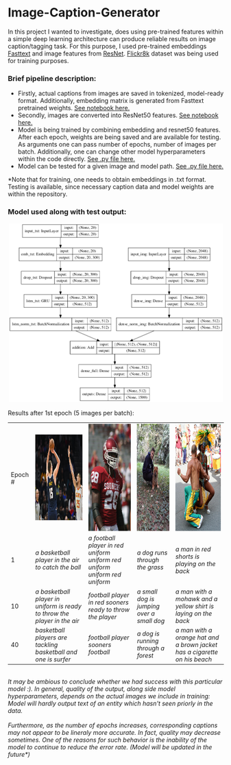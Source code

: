 # Image-Caption-Generator
In this project I wanted to investigate, does using pre-trained features within a simple deep learning architecture can produce reliable results on image caption/tagging task. For this purpose, I used pre-trained embeddings [Fasttext](https://fasttext.cc/) and image features from [ResNet](https://keras.io/api/applications/resnet/). [Flickr8k](https://www.kaggle.com/shadabhussain/flickr8k?select=Flickr_Data) dataset was being used for training purposes.


### Brief pipeline description:
* Firstly, actual captions from images are saved in tokenized, model-ready format. Additionally, embedding matrix is generated from Fasttext pretrained weights. [See notebook here.](https://github.com/RadomirPopovicFON/Image-Caption-Generator/blob/master/caption_extraction.ipynb) 
* Secondly, images are converted into ResNet50 features. [See notebook here.](https://github.com/RadomirPopovicFON/Image-Caption-Generator/blob/master/image_extraction.ipynb)
* Model is being trained by combining embedding and resnet50 features. After each epoch, weights are being saved and are available for testing. As arguments one can pass number of epochs, number of images per batch. Additionally, one can change other model hyperparameters within the code directly. [See .py file here.](https://github.com/RadomirPopovicFON/Image-Caption-Generator/blob/master/train.py)
* Model can be tested for a given image and model path. [See .py file here.](https://github.com/RadomirPopovicFON/Image-Caption-Generator/blob/master/test.py)<br/>

*Note that for training, one needs to obtain embeddings in .txt format. Testing is available, since necessary caption data and model weights are within the repository. 

### Model used along with test output:
<p align="center">
  <img src="https://github.com/RadomirPopovicFON/Image-Caption-Generator/blob/master/images/model.png" width="500">
</p>

Results after 1st epoch (5 images per batch):

<table>
  <tr>
    <td>Epoch #</td>
    <td><img src="https://github.com/RadomirPopovicFON/Image-Caption-Generator/blob/master/images/test-1.jpg" width=250 height=200></td>
    <td><img src="https://github.com/RadomirPopovicFON/Image-Caption-Generator/blob/master/images/test-2.jpg" width=150 height=250></td>
    <td><img src="https://github.com/RadomirPopovicFON/Image-Caption-Generator/blob/master/images/test-3.jpg" width=150 height=250></td>
    <td><img src="https://github.com/RadomirPopovicFON/Image-Caption-Generator/blob/master/images/test-4.jpg" width=150 height=250></td>
  </tr>
  <tr>
    <td>1</td>
    <td><i>a basketball player in the air to catch the ball</i></td>
    <td><i>a football player in red uniform uniform red uniform uniform red uniform</i></td>
    <td><i>a dog runs through the grass</i></td>
    <td><i>a man in red shorts is playing on the back</i></td>
  </tr>
  <tr>
    <td>10</td>
    <td><i>a basketball player in uniform is ready to throw the player in the air</i></td>
    <td><i>football player in red sooners ready to throw the player</i></td>
    <td><i>a small dog is jumping over a small dog</i></td>
    <td><i>a man with a mohawk and a yellow shirt is laying on the back</i></td>
  </tr>
  <tr>
    <td>40</td>
    <td><i>basketball players are tackling basketball and one is surfer</i></td>
    <td><i>football player sooners football</i></td>
    <td><i>a dog is running through a forest</i></td>
    <td><i>a man with a orange hat and a brown jacket has a cigarette on his beach</i></td>
  </tr>
 </table>
<br/>
<i>It may be ambious to conclude whether we had success with this particular model :). In general, quality of the output, along side model hyperparameters, depends on the actual images we include in training: Model will hardly output text of an entity which hasn't seen priorly in the data. </i><br/><br/><i>Furthermore, as the number of epochs increases, corresponding captions may not appear to be lineraly more accurate. In fact, quality may decrease sometimes. One of the reasons for such behavior is the inability of the model to continue to reduce the error rate. (Model will be updated in the future*)</i>
